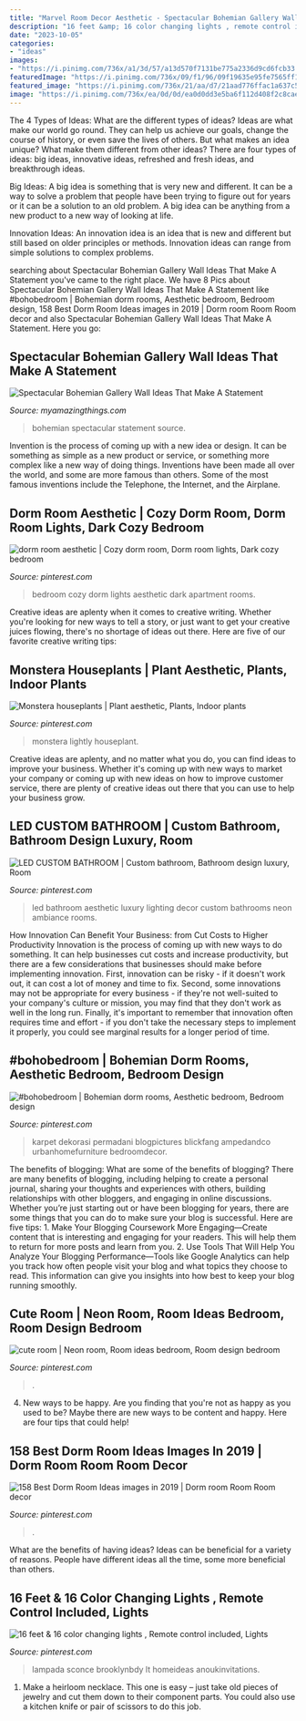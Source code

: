 ```yaml
---
title: "Marvel Room Decor Aesthetic - Spectacular Bohemian Gallery Wall Ideas That Make A Statement"
description: "16 feet &amp; 16 color changing lights , remote control included, lights"
date: "2023-10-05"
categories:
- "ideas"
images:
- "https://i.pinimg.com/736x/a1/3d/57/a13d570f7131be775a2336d9cd6fcb33.jpg"
featuredImage: "https://i.pinimg.com/736x/09/f1/96/09f19635e95fe7565ff139a59298b9d9.jpg"
featured_image: "https://i.pinimg.com/736x/21/aa/d7/21aad776ffac1a637c5a8ffe5578686e.jpg"
image: "https://i.pinimg.com/736x/ea/0d/0d/ea0d0dd3e5ba6f112d408f2c8cae7bd5.jpg"
---
```



The 4 Types of Ideas: What are the different types of ideas?
Ideas are what make our world go round. They can help us achieve our goals, change the course of history, or even save the lives of others. But what makes an idea unique? What make them different from other ideas?
There are four types of ideas: big ideas, innovative ideas, refreshed and fresh ideas, and breakthrough ideas.

Big Ideas: A big idea is something that is very new and different. It can be a way to solve a problem that people have been trying to figure out for years or it can be a solution to an old problem. A big idea can be anything from a new product to a new way of looking at life.

Innovation Ideas: An innovation idea is an idea that is new and different but still based on older principles or methods. Innovation ideas can range from simple solutions to complex problems.

	

		
searching about Spectacular Bohemian Gallery Wall Ideas That Make A Statement you've came to the right place. We have 8 Pics about Spectacular Bohemian Gallery Wall Ideas That Make A Statement like #bohobedroom | Bohemian dorm rooms, Aesthetic bedroom, Bedroom design, 158 Best Dorm Room Ideas images in 2019 | Dorm room Room Room decor and also Spectacular Bohemian Gallery Wall Ideas That Make A Statement. Here you go:
		
    
## Spectacular Bohemian Gallery Wall Ideas That Make A Statement

<img loading=lazy src="http://myamazingthings.com/wp-content/uploads/2018/02/bohemian-gallery-wall-3.jpg" onerror="this.onerror=null;this.src='https://tse4.mm.bing.net/th?id=OIP.AHM-y3hp0fCCRWLb-fiLiAHaJ4&amp;pid=15.1';" alt="Spectacular Bohemian Gallery Wall Ideas That Make A Statement">

_Source: myamazingthings.com_

>bohemian spectacular statement source. 

	

Invention is the process of coming up with a new idea or design. It can be something as simple as a new product or service, or something more complex like a new way of doing things. Inventions have been made all over the world, and some are more famous than others. Some of the most famous inventions include the Telephone, the Internet, and the Airplane.

    
## Dorm Room Aesthetic | Cozy Dorm Room, Dorm Room Lights, Dark Cozy Bedroom

<img loading=lazy src="https://i.pinimg.com/736x/a1/3d/57/a13d570f7131be775a2336d9cd6fcb33.jpg" onerror="this.onerror=null;this.src='https://tse3.mm.bing.net/th?id=OIP.GUWu8XS3c2zSY9WEm_KnBAHaJ3&amp;pid=15.1';" alt="dorm room aesthetic | Cozy dorm room, Dorm room lights, Dark cozy bedroom">

_Source: pinterest.com_

>bedroom cozy dorm lights aesthetic dark apartment rooms. 

	

Creative ideas are aplenty when it comes to creative writing. Whether you're looking for new ways to tell a story, or just want to get your creative juices flowing, there's no shortage of ideas out there. Here are five of our favorite creative writing tips: 

    
## Monstera Houseplants | Plant Aesthetic, Plants, Indoor Plants

<img loading=lazy src="https://i.pinimg.com/736x/ea/0d/0d/ea0d0dd3e5ba6f112d408f2c8cae7bd5.jpg" onerror="this.onerror=null;this.src='https://tse1.mm.bing.net/th?id=OIP.fQCarn5K-WDSNKcFlTDHSwHaLH&amp;pid=15.1';" alt="Monstera houseplants | Plant aesthetic, Plants, Indoor plants">

_Source: pinterest.com_

>monstera lightly houseplant. 

	

Creative ideas are aplenty, and no matter what you do, you can find ideas to improve your business. Whether it's coming up with new ways to market your company or coming up with new ideas on how to improve customer service, there are plenty of creative ideas out there that you can use to help your business grow.

    
## LED CUSTOM BATHROOM | Custom Bathroom, Bathroom Design Luxury, Room

<img loading=lazy src="https://i.pinimg.com/736x/09/f1/96/09f19635e95fe7565ff139a59298b9d9.jpg" onerror="this.onerror=null;this.src='https://tse3.mm.bing.net/th?id=OIP.HsOvVjv7dY_ajwDXOAk1FAHaJ3&amp;pid=15.1';" alt="LED CUSTOM BATHROOM | Custom bathroom, Bathroom design luxury, Room">

_Source: pinterest.com_

>led bathroom aesthetic luxury lighting decor custom bathrooms neon ambiance rooms. 

	

How Innovation Can Benefit Your Business: from Cut Costs to Higher Productivity
Innovation is the process of coming up with new ways to do something. It can help businesses cut costs and increase productivity, but there are a few considerations that businesses should make before implementing innovation. First, innovation can be risky - if it doesn't work out, it can cost a lot of money and time to fix. Second, some innovations may not be appropriate for every business - if they're not well-suited to your company's culture or mission, you may find that they don't work as well in the long run. Finally, it's important to remember that innovation often requires time and effort - if you don't take the necessary steps to implement it properly, you could see marginal results for a longer period of time.

    
## #bohobedroom | Bohemian Dorm Rooms, Aesthetic Bedroom, Bedroom Design

<img loading=lazy src="https://i.pinimg.com/736x/b0/56/3e/b0563e6eec2b456715dd42f23b7e410c.jpg" onerror="this.onerror=null;this.src='https://tse2.mm.bing.net/th?id=OIP.xJ9SBsAchgWh1BTzR6HrGwHaLH&amp;pid=15.1';" alt="#bohobedroom | Bohemian dorm rooms, Aesthetic bedroom, Bedroom design">

_Source: pinterest.com_

>karpet dekorasi permadani blogpictures blickfang ampedandco urbanhomefurniture bedroomdecor. 

	

The benefits of blogging: What are some of the benefits of blogging?
There are many benefits of blogging, including helping to create a personal journal, sharing your thoughts and experiences with others, building relationships with other bloggers, and engaging in online discussions. Whether you’re just starting out or have been blogging for years, there are some things that you can do to make sure your blog is successful. Here are five tips: 1. Make Your Blogging Coursework More Engaging—Create content that is interesting and engaging for your readers. This will help them to return for more posts and learn from you.
2. Use Tools That Will Help You Analyze Your Blogging Performance—Tools like Google Analytics can help you track how often people visit your blog and what topics they choose to read. This information can give you insights into how best to keep your blog running smoothly.


    
## Cute Room | Neon Room, Room Ideas Bedroom, Room Design Bedroom

<img loading=lazy src="https://i.pinimg.com/736x/2d/1b/17/2d1b1721c2fe5d5918e5bb73279075ca.jpg" onerror="this.onerror=null;this.src='https://tse1.mm.bing.net/th?id=OIP.hMQqRe1ufOIGE6PyEyVqrwHaNK&amp;pid=15.1';" alt="cute room | Neon room, Room ideas bedroom, Room design bedroom">

_Source: pinterest.com_

>. 

	

4. New ways to be happy.
Are you finding that you're not as happy as you used to be? Maybe there are new ways to be content and happy. Here are four tips that could help!

    
## 158 Best Dorm Room Ideas Images In 2019 | Dorm Room Room Room Decor

<img loading=lazy src="https://i.pinimg.com/736x/c5/e9/38/c5e938427989dbf09d23a59a8fcaee84.jpg" onerror="this.onerror=null;this.src='https://tse2.mm.bing.net/th?id=OIP.KFc_llP7o_IIye5RkMKTHwHaJ3&amp;pid=15.1';" alt="158 Best Dorm Room Ideas images in 2019 | Dorm room Room Room decor">

_Source: pinterest.com_

>. 

	

What are the benefits of having ideas?
Ideas can be beneficial for a variety of reasons. People have different ideas all the time, some more beneficial than others.

    
## 16 Feet &amp; 16 Color Changing Lights , Remote Control Included, Lights

<img loading=lazy src="https://i.pinimg.com/736x/21/aa/d7/21aad776ffac1a637c5a8ffe5578686e.jpg" onerror="this.onerror=null;this.src='https://tse4.mm.bing.net/th?id=OIP._UsHevqTh7URjRmEvryCWgHaMQ&amp;pid=15.1';" alt="16 feet &amp; 16 color changing lights , Remote control included, Lights">

_Source: pinterest.com_

>lampada sconce brooklynbdy lt homeideas anoukinvitations. 

	

1. Make a heirloom necklace. This one is easy – just take old pieces of jewelry and cut them down to their component parts. You could also use a kitchen knife or pair of scissors to do this job. 


